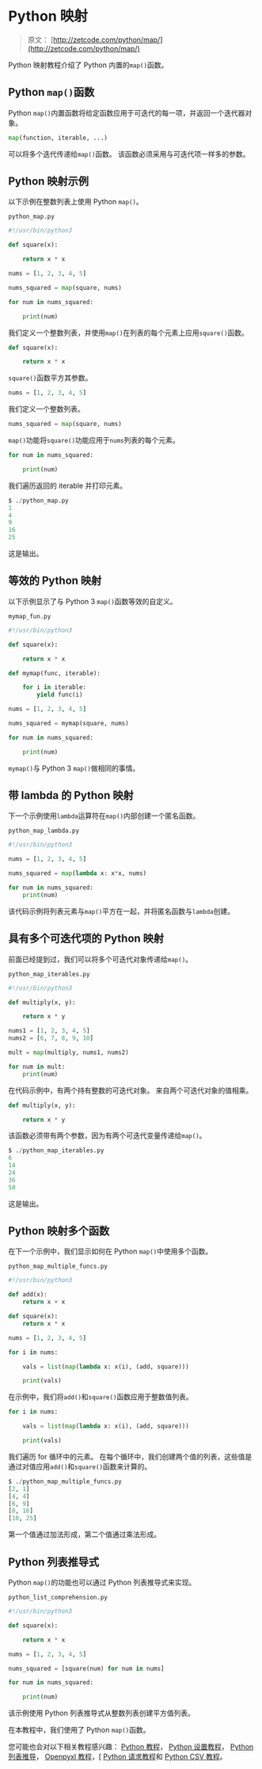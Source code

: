 # Python 映射

> 原文： [http://zetcode.com/python/map/](http://zetcode.com/python/map/)

Python 映射教程介绍了 Python 内置的`map()`函数。

## Python `map()`函数

Python `map()`内置函数将给定函数应用于可迭代的每一项，并返回一个迭代器对象。

```py
map(function, iterable, ...)

```

可以将多个迭代传递给`map()`函数。 该函数必须采用与可迭代项一样多的参数。

## Python 映射示例

以下示例在整数列表上使用 Python `map()`。

`python_map.py`

```py
#!/usr/bin/python3

def square(x):

    return x * x

nums = [1, 2, 3, 4, 5]

nums_squared = map(square, nums)

for num in nums_squared:

    print(num)

```

我们定义一个整数列表，并使用`map()`在列表的每个元素上应用`square()`函数。

```py
def square(x):

    return x * x

```

`square()`函数平方其参数。

```py
nums = [1, 2, 3, 4, 5]

```

我们定义一个整数列表。

```py
nums_squared = map(square, nums)

```

`map()`功能将`square()`功能应用于`nums`列表的每个元素。

```py
for num in nums_squared:

    print(num)

```

我们遍历返回的 iterable 并打印元素。

```py
$ ./python_map.py 
1
4
9
16
25

```

这是输出。

## 等效的 Python 映射

以下示例显示了与 Python 3 `map()`函数等效的自定义。

`mymap_fun.py`

```py
#!/usr/bin/python3

def square(x):

    return x * x

def mymap(func, iterable):

    for i in iterable:
        yield func(i)

nums = [1, 2, 3, 4, 5]

nums_squared = mymap(square, nums)

for num in nums_squared:

    print(num)  

```

`mymap()`与 Python 3 `map()`做相同的事情。

## 带 lambda 的 Python 映射

下一个示例使用`lambda`运算符在`map()`内部创建一个匿名函数。

`python_map_lambda.py`

```py
#!/usr/bin/python3

nums = [1, 2, 3, 4, 5]

nums_squared = map(lambda x: x*x, nums)

for num in nums_squared:
    print(num)

```

该代码示例将列表元素与`map()`平方在一起，并将匿名函数与`lambda`创建。

## 具有多个可迭代项的 Python 映射

前面已经提到过，我们可以将多个可迭代对象传递给`map()`。

`python_map_iterables.py`

```py
#!/usr/bin/python3

def multiply(x, y):

    return x * y

nums1 = [1, 2, 3, 4, 5]
nums2 = [6, 7, 8, 9, 10]

mult = map(multiply, nums1, nums2)

for num in mult:
    print(num)

```

在代码示例中，有两个持有整数的可迭代对象。 来自两个可迭代对象的值相乘。

```py
def multiply(x, y):

    return x * y

```

该函数必须带有两个参数，因为有两个可迭代变量传递给`map()`。

```py
$ ./python_map_iterables.py 
6
14
24
36
50

```

这是输出。

## Python 映射多个函数

在下一个示例中，我们显示如何在 Python `map()`中使用多个函数。

`python_map_multiple_funcs.py`

```py
#!/usr/bin/python3

def add(x):
    return x + x

def square(x):
    return x * x

nums = [1, 2, 3, 4, 5]

for i in nums:

    vals = list(map(lambda x: x(i), (add, square)))

    print(vals)

```

在示例中，我们将`add()`和`square()`函数应用于整数值列表。

```py
for i in nums:

    vals = list(map(lambda x: x(i), (add, square)))

    print(vals)

```

我们遍历 for 循环中的元素。 在每个循环中，我们创建两个值的列表，这些值是通过对值应用`add()`和`square()`函数来计算的。

```py
$ ./python_map_multiple_funcs.py 
[2, 1]
[4, 4]
[6, 9]
[8, 16]
[10, 25]

```

第一个值通过加法形成，第二个值通过乘法形成。

## Python 列表推导式

Python `map()`的功能也可以通过 Python 列表推导式来实现。

`python_list_comprehension.py`

```py
#!/usr/bin/python3

def square(x):

    return x * x

nums = [1, 2, 3, 4, 5]

nums_squared = [square(num) for num in nums]

for num in nums_squared:

    print(num)

```

该示例使用 Python 列表推导式从整数列表创建平方值列表。

在本教程中，我们使用了 Python `map()`函数。

您可能也会对以下相关教程感兴趣： [Python 教程](/lang/python/)， [Python 设置教程](/python/set/)， [Python 列表推导](/articles/pythonlistcomprehensions/)， [Openpyxl 教程](/articles/openpyxl/)，[ [Python 请求教程](/web/pythonrequests/)和 [Python CSV 教程](/python/csv/)。
